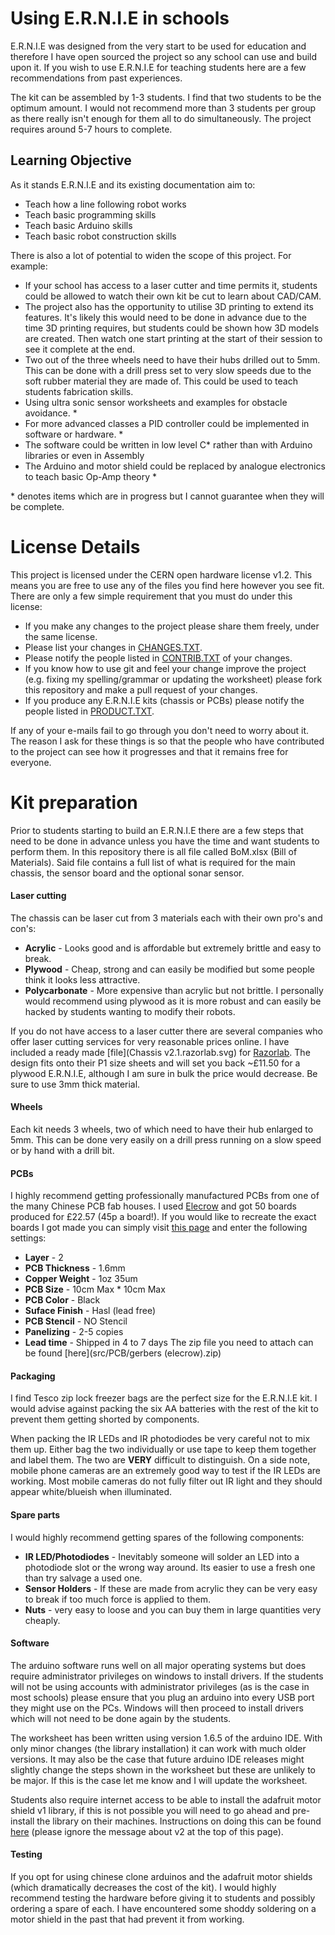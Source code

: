 Using E.R.N.I.E in schools
==========================
E.R.N.I.E was designed from the very start to be used for education and therefore I have open sourced the project so any school can use and build upon it. If you wish to use E.R.N.I.E for teaching students here are a few recommendations from past experiences.

The kit can be assembled by 1-3 students. I find that two students to be the optimum amount. I would not recommend more than 3 students per group as there really isn't enough for them all to do simultaneously. The project requires around 5-7 hours to complete.

Learning Objective
------------------
As it stands E.R.N.I.E and its existing documentation aim to:
 * Teach how a line following robot works
 * Teach basic programming skills
 * Teach basic Arduino skills
 * Teach basic robot construction skills

There is also a lot of potential to widen the scope of this project. For example:
 * If your school has access to a laser cutter and time permits it, students could be allowed to watch their own kit be cut to learn about CAD/CAM.
 * The project also has the opportunity to utilise 3D printing to extend its features. It's likely this would need to be done in advance due to the time 3D printing requires, but students could be shown how 3D models are created. Then watch one start printing at the start of their session to see it complete at the end.
 * Two out of the three wheels need to have their hubs drilled out to 5mm. This can be done with a drill press set to very slow speeds due to the soft rubber material they are made of. This could be used to teach students fabrication skills.
 * Using ultra sonic sensor worksheets and examples for obstacle avoidance. *
 * For more advanced classes a PID controller could be implemented in software or hardware. *
 * The software could be written in low level C* rather than with Arduino libraries or even in Assembly
 * The Arduino and motor shield could be replaced by analogue electronics to teach basic Op-Amp theory *

\* denotes items which are in progress but I cannot guarantee when they will be complete.

License Details
===============
This project is licensed under the CERN open hardware license v1.2. This means you are free to use any of the files you find here however you see fit. There are only a few simple requirement that you must do under this license:

 * If you make any changes to the project please share them freely, under the same license.
 * Please list your changes in [CHANGES.TXT](license/CHANGES.TXT).
 * Please notify the people listed in [CONTRIB.TXT](license/CONTRIB.TXT) of your changes.
 * If you know how to use git and feel your change improve the project (e.g. fixing my spelling/grammar or updating the worksheet) please fork this repository and make a pull request of your changes.
 * If you produce any E.R.N.I.E kits (chassis or PCBs) please notify the people listed in [PRODUCT.TXT](license/PRODUCT.TXT).

If any of your e-mails fail to go through you don't need to worry about it. The reason I ask for these things is so that the people who have contributed to the project can see how it progresses and that it remains free for everyone.

Kit preparation
===============
Prior to students starting to build an E.R.N.I.E there are a few steps that need to be done in advance unless you have the time and want students to perform them. In this repository there is all file called BoM.xlsx (Bill of Materials). Said file contains a full list of what is required for the main chassis, the sensor board and the optional sonar sensor.

#### Laser cutting
The chassis can be laser cut from 3 materials each with their own pro's and con's:
 * __Acrylic__ - Looks good and is affordable but extremely brittle and easy to break.
 * __Plywood__ - Cheap, strong and can easily be modified but some people think it looks less attractive.
 * __Polycarbonate__ - More expensive than acrylic but not brittle.
I personally would recommend using plywood as it is more robust and can easily be hacked by students wanting to modify their robots.

If you do not have access to a laser cutter there are several companies who offer laser cutting services for very reasonable prices online. I have included a ready made [file](Chassis v2.1.razorlab.svg) for [Razorlab](http://www.razorlab.co.uk/). The design fits onto their P1 size sheets and will set you back ~£11.50 for a plywood E.R.N.I.E, although I am sure in bulk the price would decrease. Be sure to use 3mm thick material.

#### Wheels
Each kit needs 3 wheels, two of which need to have their hub enlarged to 5mm. This can be done very easily on a drill press running on a slow speed or by hand with a drill bit.

#### PCBs
I highly recommend getting professionally manufactured PCBs from one of the many Chinese PCB fab houses. I used [Elecrow](http://elecrow.com) and got 50 boards produced for £22.57 (45p a board!). If you would like to recreate the exact boards I got made you can simply visit [this page](http://www.elecrow.com/10pcs-2-layer-pcb-p-1175.html) and enter the following settings:
 * __Layer__ - 2
 * __PCB Thickness__ - 1.6mm
 * __Copper Weight__ - 1oz 35um
 * __PCB Size__ - 10cm Max * 10cm Max
 * __PCB Color__ - Black
 * __Suface Finish__ - Hasl (lead free)
 * __PCB Stencil__ - NO Stencil
 * __Panelizing__ - 2-5 copies
 * __Lead time__ - Shipped in 4 to 7 days
The zip file you need to attach can be found [here](src/PCB/gerbers (elecrow).zip)

#### Packaging
I find Tesco zip lock freezer bags are the perfect size for the E.R.N.I.E kit. I would advise against packing the six AA batteries with the rest of the kit to prevent them getting shorted by components.

When packing the IR LEDs and IR photodiodes be very careful not to mix them up. Either bag the two individually or use tape to keep them together and label them. The two are __VERY__ difficult to distinguish. On a side note, mobile phone cameras are an extremely good way to test if the IR LEDs are working. Most mobile cameras do not fully filter out IR light and they should appear white/blueish when illuminated.

#### Spare parts
I would highly recommend getting spares of the following components:
 * __IR LED/Photodiodes__ - Inevitably someone will solder an LED into a photodiode slot or the wrong way around. Its easier to use a fresh one than try salvage a used one.
 * __Sensor Holders__ - If these are made from acrylic they can be very easy to break if too much force is applied to them.
 * __Nuts__ - very easy to loose and you can buy them in large quantities very cheaply.

#### Software
The arduino software runs well on all major operating systems but does require administrator privileges on windows to install drivers. If the students will not be using accounts with administrator privileges (as is the case in most schools) please ensure that you plug an arduino into every USB port they might use on the PCs. Windows will then proceed to install drivers which will not need to be done again by the students.

The worksheet has been written using version 1.6.5 of the arduino IDE. With only minor changes (the library installation) it can work with much older versions. It may also be the case that future arduino IDE releases might slightly change the steps shown in the worksheet but these are unlikely to be major. If this is the case let me know and I will update the worksheet.

Students also require internet access to be able to install the adafruit motor shield v1 library, if this is not possible you will need to go ahead and pre-install the library on their machines. Instructions on doing this can be found [here](https://learn.adafruit.com/adafruit-motor-shield/library-install) (please ignore the message about v2 at the top of this page).

#### Testing
If you opt for using chinese clone arduinos and the adafruit motor shields (which dramatically decreases the cost of the kit). I would highly recommend testing the hardware before giving it to students and possibly ordering a spare of each. I have encountered some shoddy soldering on a motor shield in the past that had prevent it from working.